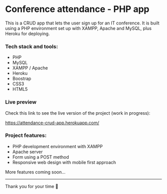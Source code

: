 # Conference attendance - PHP app

This is a CRUD app that lets the user sign up for an IT conference. It is built using a PHP environment set up with XAMPP, Apache and MySQL, plus Heroku for deploying.

### Tech stack and tools:

- PHP
- MySQL
- XAMPP / Apache
- Heroku
- Boostrap
- CSS3
- HTML5
  
### Live preview

Check this link to see the live version of the project (work in progress):

https://attendance-crud-app.herokuapp.com/

### Project features:

- PHP development environment with XAMPP
- Apache server
- Form using a POST method
- Responsive web design with mobile first approach
  
More features coming soon...

--- 

Thank you for your time 🙂
